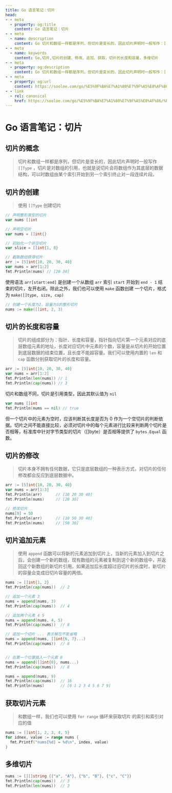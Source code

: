```yaml
---
title: Go 语言笔记：切片
head:
- - meta
  - property: og:title
    content: Go 语言笔记：切片
- - meta
  - name: description
    content: Go 切片和数组一样都是序列，但切片是变长的，因此切片声明时一般写作：[]Type ，切片是对数组的引用，也就是说切片会将数组作为其底层的数据结构，可以时数组由某个索引开始到另一个索引终止对一段连续片段
- - meta
  - name: keywords
    content: Go,切片,切片的创建、修改、追加、获取，切片的长度和容量，多维切片
- - meta
  - property: og:description
    content: Go 切片和数组一样都是序列，但切片是变长的，因此切片声明时一般写作：[]Type ，切片是对数组的引用，也就是说切片会将数组作为其底层的数据结构，可以时数组由某个索引开始到另一个索引终止对一段连续片段
- - meta
  - property: og:url
    content: https://sooloe.com/go/%E5%9F%BA%E7%A1%80%E7%9F%A5%E8%AF%86/%E5%88%87%E7%89%87
- - link
  - rel: canonical
    href: https://sooloe.com/go/%E5%9F%BA%E7%A1%80%E7%9F%A5%E8%AF%86/%E5%88%87%E7%89%87
---
```

  
# Go 语言笔记：切片

## 切片的概念

> 切片和数组一样都是序列，但切片是变长的，因此切片声明时一般写作 `[]Type` ，切片是对数组的引用，也就是说切片会将数组作为其底层的数据结构，可以时数组由某个索引开始到另一个索引终止对一段连续片段。

## 切片的创建

> 使用 `[]Type` 创建切片

```go
// 声明整形类型的切片
var nums []int

// 声明空切片
var nums = []int{}

// 初始化一个非空切片
var slice = []int{1, 8}

// 截取数组获得切片
arr := [5]int{10, 20, 30, 40}
var nums = arr[1:2]
fmt.Println(nums) // [20 30]
```

使用语法 `arr[start:end]`   是创建一个从数组 `arr` 索引 `start` 开始到 `end - 1` 结束的切片，左开右闭。除此之外，我们也可以使用 `make` 函数创建 一个切片，格式为 `make([]type, size, cap)`

```go
// 创建一个长度为2，容量为3的整形切片
nums := make([]int, 2, 3)
```

## 切片的长度和容量

> 切片的组成部分为：指针、长度和容量，指针指向切片第一个元素对应的底层数组元素的地址，长度对应切片中元素的个数，容量是从切片的开始位置到底层数据的结束位置，且长度不能超容量。我们可以使用内置的 `len` 和 `cap` 函数分别获取切片的长度和容量。

```go
arr := [5]int{10, 20, 30, 40}
var nums = arr[1:2]
fmt.Println(len(nums)) // 1
fmt.Println(cap(nums)) // 3
```

切片和数组不同，切片是引用类型，因此其默认值为 `nil`

```go
var nums []int
fmt.Println(nums == nil) // true
```

但一个切片中的元素为空时，应该判断其长度是否为 0 作为一个空切片的判断依据。切片之间不能直接比较，必须对切片中的每个元素进行比较来判断两个切片是否相等，标准库中针对字节类型的切片（[]byte）是否相等提供了 `bytes.Equal` 函数。

## 切片的修改

> 切片本身不拥有任何数据，它只是底层数组的一种表示方式，对切片的任何修改都会反应到底层数据中。

```go
arr := [5]int{10, 20, 30, 40}
var nums = arr[1:3]
fmt.Println(arr)      // [10 20 30 40]
fmt.Println(nums)     // [20 30]

// 修改切片
nums[0] = 50
fmt.Println(arr)      // [10 50 30 40]
fmt.Println(nums)     // [50 30]
```

## 切片追加元素

> 使用 `append` 函数可以将新的元素追加到切片上，当新的元素加入到切片之后，会创建一个新的数组，现有数组的元素被复制到这个新的数组中，并返回这个新数组的新切片引用，如果追加后长度超过旧切片的长度时，新切片的容量会变成旧切片容量的两倍。

```go
nums := []int{1, 2}
fmt.Println(cap(nums))  // 2

// 追加一个元素 3
nums = append(nums, 3)
fmt.Println(cap(nums))  // 4

// 追加两个元素 4 5
nums = append(nums, 4, 5)
fmt.Println(cap(nums))  // 8

// 追加一个切片 ... 表示解包不能省略
nums = append(nums, []int{6, 7}...)
fmt.Println(cap(nums))  // 8


// 在第一个位置插入一个元素 0
nums = append([]int{0}, nums...)
fmt.Println(cap(nums))  // 8

nums = append(nums, 9)
fmt.Println(cap(nums))  // 16
fmt.Println(nums)       // [0 1 2 3 4 5 6 7 9]
```

## 获取切片元素

> 和数组一样，我们也可以使用 `for range` 循环来获取切片 的索引和索引对应的值

```go
nums := []int{1, 2, 3, 4, 5}
for idnex, value := range nums {
  fmt.Printf("nums[%d] = %d\n", index, value)
}
```

## 多维切片

```go
nums := [][]string {{"a", "A"}, {"b", "B"}, {"c", "C"}}
fmt.Println(cap(nums))  // 3
fmt.Println(len(nums))  // 3
```

